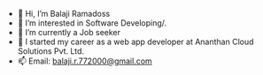 - 👋 Hi, I’m Balaji Ramadoss
- 👀 I’m interested in Software Developing/.
- 🌱 I’m currently a Job seeker
- 💞️ I started my career as a web app developer at Ananthan Cloud Solutions Pvt. Ltd.
- 📫 Email: balaji.r.772000@gmail.com

<!---
HappyBalaji/HappyBalaji is a ✨ special ✨ repository because its `README.md` (this file) appears on your GitHub profile.
You can click the Preview link to take a look at your changes.
--->
